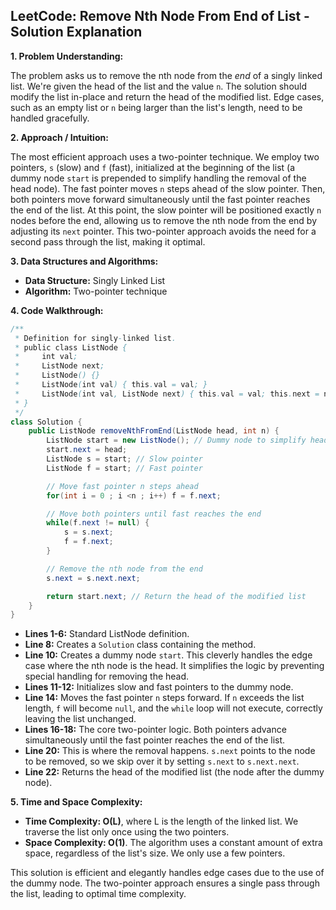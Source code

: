 ## LeetCode: Remove Nth Node From End of List - Solution Explanation

**1. Problem Understanding:**

The problem asks us to remove the nth node from the *end* of a singly linked list.  We're given the head of the list and the value `n`.  The solution should modify the list in-place and return the head of the modified list.  Edge cases, such as an empty list or `n` being larger than the list's length, need to be handled gracefully.

**2. Approach / Intuition:**

The most efficient approach uses a two-pointer technique. We employ two pointers, `s` (slow) and `f` (fast), initialized at the beginning of the list (a dummy node `start` is prepended to simplify handling the removal of the head node).  The fast pointer moves `n` steps ahead of the slow pointer. Then, both pointers move forward simultaneously until the fast pointer reaches the end of the list. At this point, the slow pointer will be positioned exactly `n` nodes before the end, allowing us to remove the nth node from the end by adjusting its `next` pointer.  This two-pointer approach avoids the need for a second pass through the list, making it optimal.


**3. Data Structures and Algorithms:**

* **Data Structure:** Singly Linked List
* **Algorithm:** Two-pointer technique

**4. Code Walkthrough:**

```java
/**
 * Definition for singly-linked list.
 * public class ListNode {
 *     int val;
 *     ListNode next;
 *     ListNode() {}
 *     ListNode(int val) { this.val = val; }
 *     ListNode(int val, ListNode next) { this.val = val; this.next = next; }
 * }
 */
class Solution {
    public ListNode removeNthFromEnd(ListNode head, int n) {
        ListNode start = new ListNode(); // Dummy node to simplify head removal
        start.next = head;
        ListNode s = start; // Slow pointer
        ListNode f = start; // Fast pointer

        // Move fast pointer n steps ahead
        for(int i = 0 ; i <n ; i++) f = f.next;

        // Move both pointers until fast reaches the end
        while(f.next != null) {
            s = s.next;
            f = f.next;
        }

        // Remove the nth node from the end
        s.next = s.next.next;

        return start.next; // Return the head of the modified list
    }
}
```

* **Lines 1-6:**  Standard ListNode definition.
* **Line 8:**  Creates a `Solution` class containing the method.
* **Line 10:** Creates a dummy node `start`. This cleverly handles the edge case where the nth node is the head.  It simplifies the logic by preventing special handling for removing the head.
* **Lines 11-12:** Initializes slow and fast pointers to the dummy node.
* **Line 14:** Moves the fast pointer `n` steps forward.  If `n` exceeds the list length, `f` will become `null`, and the `while` loop will not execute, correctly leaving the list unchanged.
* **Lines 16-18:** The core two-pointer logic.  Both pointers advance simultaneously until the fast pointer reaches the end of the list.
* **Line 20:**  This is where the removal happens. `s.next` points to the node to be removed, so we skip over it by setting `s.next` to `s.next.next`.
* **Line 22:** Returns the head of the modified list (the node after the dummy node).

**5. Time and Space Complexity:**

* **Time Complexity: O(L)**, where L is the length of the linked list. We traverse the list only once using the two pointers.
* **Space Complexity: O(1)**. The algorithm uses a constant amount of extra space, regardless of the list's size.  We only use a few pointers.


This solution is efficient and elegantly handles edge cases due to the use of the dummy node. The two-pointer approach ensures a single pass through the list, leading to optimal time complexity.
